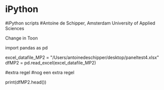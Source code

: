 # iPython

#iPython scripts
#Antoine de Schipper, Amsterdam University of Applied Sciences

Change in Toon

import pandas as pd

excel_datafile_MP2 = "/Users/antoinedeschipper/desktop/paneltest4.xlsx"
dfMP2 = pd.read_excel(excel_datafile_MP2)

#extra regel
#nog een extra regel

print(dfMP2.head())